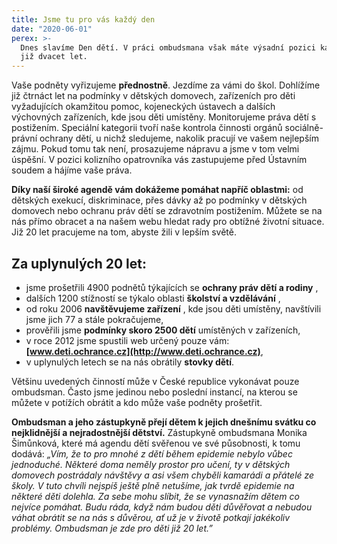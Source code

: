 ```yaml
---
title: Jsme tu pro vás každý den
date: "2020-06-01"
perex: >-
  Dnes slavíme Den dětí. V práci ombudsmana však máte výsadní pozici každý den
  již dvacet let.
---
```




Vaše podněty vyřizujeme **přednostně**. Jezdíme za vámi do škol. Dohlížíme již čtrnáct let na podmínky v dětských domovech, zařízeních pro děti vyžadujících okamžitou pomoc, kojeneckých ústavech a dalších výchovných zařízeních, kde jsou děti umístěny. Monitorujeme práva dětí s postižením. Speciální kategorii tvoří naše kontrola činnosti orgánů sociálně-právní ochrany dětí, u nichž sledujeme, nakolik pracují ve vašem nejlepším zájmu. Pokud tomu tak není, prosazujeme nápravu a jsme v tom velmi úspěšní. V pozici kolizního opatrovníka vás zastupujeme před Ústavním soudem a hájíme vaše práva.



**Díky naší široké agendě vám dokážeme pomáhat napříč oblastmi:** od dětských exekucí, diskriminace, přes dávky až po podmínky v dětských domovech nebo ochranu práv dětí se zdravotním postižením. Můžete se na nás přímo obracet a na našem webu hledat rady pro obtížné životní situace. Již 20 let pracujeme na tom, abyste žili v lepším světě.



## Za uplynulých 20 let:




- jsme prošetřili 4900 podnětů týkajících se **ochrany práv dětí a rodiny** ,
- dalších 1200 stížností se týkalo oblasti **školství a vzdělávání** ,
- od roku 2006 **navštěvujeme zařízení** , kde jsou děti umístěny, navštívili jsme jich 77 a stále pokračujeme,
- prověřili jsme **podmínky skoro 2500 dětí** umístěných v zařízeních,
- v roce 2012 jsme spustili web určený pouze vám: **[www.deti.ochrance.cz](http://www.deti.ochrance.cz)**,
- v uplynulých letech se na nás obrátily **stovky dětí**.



Většinu uvedených činností může v České republice vykonávat pouze ombudsman. Často jsme jedinou nebo poslední instancí, na kterou se můžete v potížích obrátit a kdo může vaše podněty prošetřit.



**Ombudsman a jeho zástupkyně přejí dětem k jejich dnešnímu svátku co nejklidnější a nejradostnější dětství.** Zástupkyně ombudsmana Monika Šimůnková, které má agendu dětí svěřenou ve své působnosti, k tomu dodává: *„Vím, že to pro mnohé z dětí během epidemie nebylo vůbec jednoduché. Některé doma neměly prostor pro učení, ty v dětských domovech postrádaly návštěvy a asi všem chyběli kamarádi a přátelé ze školy. V tuto chvíli nejspíš ještě plně netušíme, jak tvrdě epidemie na některé děti dolehla. Za sebe mohu slíbit, že se vynasnažím dětem co nejvíce pomáhat. Budu ráda, když nám budou děti důvěřovat a nebudou váhat obrátit se na nás s důvěrou, ať už je v životě potkají jakékoliv problémy. Ombudsman je zde pro děti již 20 let.”* 



